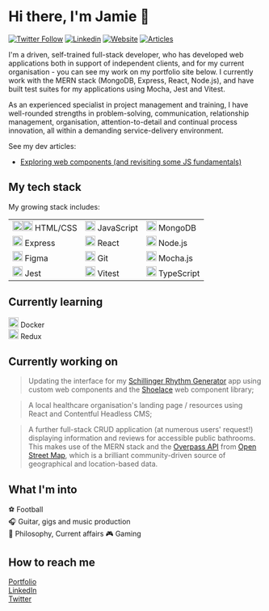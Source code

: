 # Hi there, I'm Jamie 👋

[![Twitter Follow](https://img.shields.io/badge/follow%20@JayBarls-grey?style=flat-square&logo=twitter)](https://twitter.com/JayBarls)
[![Linkedin](https://img.shields.io/badge/-Linkedin-%23007bb5?style=flat-square&logo=linkedin)](https://www.linkedin.com/in/jamie-barlow-2b4b3648/)
[![Website](https://img.shields.io/badge/Website-8A2BE2?style=flat-square)](https://jamiebarlowcodes-eb121b8a3524.herokuapp.com/)
[![Articles](https://img.shields.io/badge/Articles-4b8062?style=flat-square)](https://dev.to/jaybarls)

I'm a driven, self-trained full-stack developer, who has developed web applications both in support of independent clients, and for my current organisation - you can see my work on my portfolio site below. I currently work with the MERN stack (MongoDB, Express, React, Node.js), and have built test suites for my applications using Mocha, Jest and Vitest.

As an experienced specialist in project management and training, I have well-rounded strengths in problem-solving, communication, relationship management, organisation, attention-to-detail and continual process innovation, all within a demanding service-delivery environment.

See my dev articles: 
- [Exploring web components (and revisiting some JS fundamentals)](https://dev.to/jaybarls/exploring-web-components-and-revisiting-some-js-fundamentals-57e1)

## My tech stack

My growing stack includes:  

<div align="left">
	<table>
		<tr>
			<td><img width="20" src="https://user-images.githubusercontent.com/25181517/192158954-f88b5814-d510-4564-b285-dff7d6400dad.png" alt="HTML" title="HTML"/><img width="20" src="https://user-images.githubusercontent.com/25181517/183898674-75a4a1b1-f960-4ea9-abcb-637170a00a75.png" alt="CSS" title="CSS"/> HTML/CSS  </td>
			<td><img width="20" src="https://user-images.githubusercontent.com/25181517/117447155-6a868a00-af3d-11eb-9cfe-245df15c9f3f.png" alt="JavaScript" title="JavaScript"/> JavaScript  </td>
			<td><img width="20" src="https://user-images.githubusercontent.com/25181517/182884177-d48a8579-2cd0-447a-b9a6-ffc7cb02560e.png" alt="mongoDB" title="mongoDB"/> MongoDB </td>
		</tr>
		<tr>
			<td><img width="20" src="https://user-images.githubusercontent.com/25181517/183859966-a3462d8d-1bc7-4880-b353-e2cbed900ed6.png" alt="Express" title="Express"/> Express  </td>
      <td><img width="20" src="https://user-images.githubusercontent.com/25181517/183897015-94a058a6-b86e-4e42-a37f-bf92061753e5.png" alt="React" title="React"/> React  </td>
      <td><img width="20" src="https://user-images.githubusercontent.com/25181517/183568594-85e280a7-0d7e-4d1a-9028-c8c2209e073c.png" alt="Node.js" title="Node.js"/> Node.js  </td>
		</tr>
    <tr>
			<td><img width="20" src="https://user-images.githubusercontent.com/25181517/189715289-df3ee512-6eca-463f-a0f4-c10d94a06b2f.png" alt="Figma" title="Figma"/> Figma  </td>
      <td><img width="20" src="https://user-images.githubusercontent.com/25181517/192108372-f71d70ac-7ae6-4c0d-8395-51d8870c2ef0.png" alt="Git" title="Git"/> Git  </td>
      <td><img width="20" src="https://user-images.githubusercontent.com/25181517/201476630-f47cfff6-fdee-4ee1-9092-1793b71b1ca3.png" alt="Mocha" title="Mocha"/> Mocha.js  </td>
		</tr>
	<tr>
		<td><img width="20" src="https://user-images.githubusercontent.com/25181517/187955005-f4ca6f1a-e727-497b-b81b-93fb9726268e.png" alt="Jest" title="Jest"/> Jest  </td>
		<td><img width="20" src="https://github.com/marwin1991/profile-technology-icons/assets/62091613/b40892ef-efb8-4b0e-a6b5-d1cfc2f3fc35" alt="Vite" title="Vite"/> Vitest  </td>
		<td><img width="20" src="https://user-images.githubusercontent.com/25181517/183890598-19a0ac2d-e88a-4005-a8df-1ee36782fde1.png" alt="TypeScript" title="TypeScript"/> TypeScript  </td>
	</tr>
 </table>
</div>

## Currently learning

<img width="20" src="https://user-images.githubusercontent.com/25181517/117207330-263ba280-adf4-11eb-9b97-0ac5b40bc3be.png" alt="Docker" title="Docker"/> Docker  
<img width="20" src="https://user-images.githubusercontent.com/25181517/187896150-cc1dcb12-d490-445c-8e4d-1275cd2388d6.png" alt="Redux" title="Redux"/> Redux

## Currently working on

> Updating the interface for my [Schillinger Rhythm Generator](https://jamiebarlowcodes-eb121b8a3524.herokuapp.com/projects/schillingerRtm) app using custom web components and the [Shoelace](https://shoelace.style/) web component library;

> A local healthcare organisation's landing page / resources using React and Contentful Headless CMS;

> A further full-stack CRUD application (at numerous users' request!) displaying information and reviews for accessible public bathrooms. This makes use of the MERN stack and the [Overpass API](https://wiki.openstreetmap.org/wiki/Overpass_API) from [Open Street Map](https://www.openstreetmap.org/), which is a brilliant community-driven source of geographical and location-based data.

## What I'm into

⚽ Football  
🎧 Guitar, gigs and music production  
🤔 Philosophy, Current affairs 
🎮 Gaming  

## How to reach me

[Portfolio](https://jamiebarlowcodes-eb121b8a3524.herokuapp.com/)  
[LinkedIn](https://www.linkedin.com/in/jamie-barlow-2b4b3648/)  
[Twitter](https://twitter.com/JayBarls)
